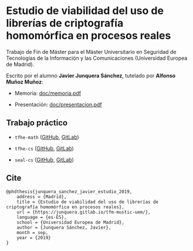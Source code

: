 # Estudio de viabilidad del uso de librerías de criptografía homomórfica en procesos reales

Trabajo de Fin de Máster para el Máster Universitario en Seguridad de Tecnologías de la Información y las Comunicaciones (Universidad Europea de Madrid).

Escrito por el alumno **Javier Junquera Sánchez**, tutelado por **Alfonso Muñoz Muñoz**:

- Memoria: [doc/memoria.pdf](doc/memoria.pdf)

- Presentación: [doc/presentacion.pdf](doc/presentacion.pdf)

## Trabajo práctico

- `tfhe-math` ([GitHub](https://github.com/junquera/tfhe-math), [GitLab](https://gitlab.com/junquera/tfhe-math))

- `tfhe-cs` ([GitHub](https://github.com/junquera/tfhe-cs), [GitLab](https://gitlab.com/junquera/tfhe-cs))

- `seal-cs` ([GitHub](https://github.com/junquera/seal-cs), [GitLab](https://gitlab.com/junquera/seal-cs))

## Cite

```
@phdthesis{junquera_sanchez_javier_estudio_2019,
	address = {Madrid},
	title = {Estudio de viabilidad del uso de librerías de criptografía homomórfica en procesos reales},
	url = {https://junquera.gitlab.io/tfm-mustic-uem/},
	language = {es-ES},
	school = {Universidad Europea de Madrid},
	author = {Junquera Sánchez, Javier},
	month = sep,
	year = {2019}
}
```
